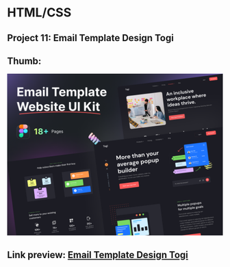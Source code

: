 # HTML/CSS

## Project 11: Email Template Design Togi

## Thumb:

<img src='./src/assets/images/thumb/thumb.png' />

## Link preview: [Email Template Design Togi](https://777hanh777hanh.github.io/project-11-Email-template-design-Togi)
